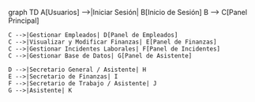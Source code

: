graph TD
    A[Usuarios] -->|Iniciar Sesión| B[Inicio de Sesión]
    B --> C[Panel Principal]

    C -->|Gestionar Empleados| D[Panel de Empleados]
    C -->|Visualizar y Modificar Finanzas| E[Panel de Finanzas]
    C -->|Gestionar Incidentes Laborales| F[Panel de Incidentes]
    C -->|Gestionar Base de Datos| G[Panel de Asistente]

    D -->|Secretario General / Asistente| H
    E -->|Secretario de Finanzas| I
    F -->|Secretario de Trabajo / Asistente| J
    G -->|Asistente| K
